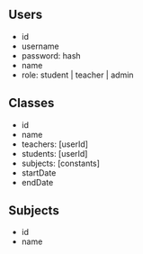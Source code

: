 ## Users

- id
- username
- password: hash
- name
- role: student | teacher | admin

## Classes

- id
- name
- teachers: [userId]
- students: [userId]
- subjects: [constants]
- startDate
- endDate

## Subjects

- id
- name
